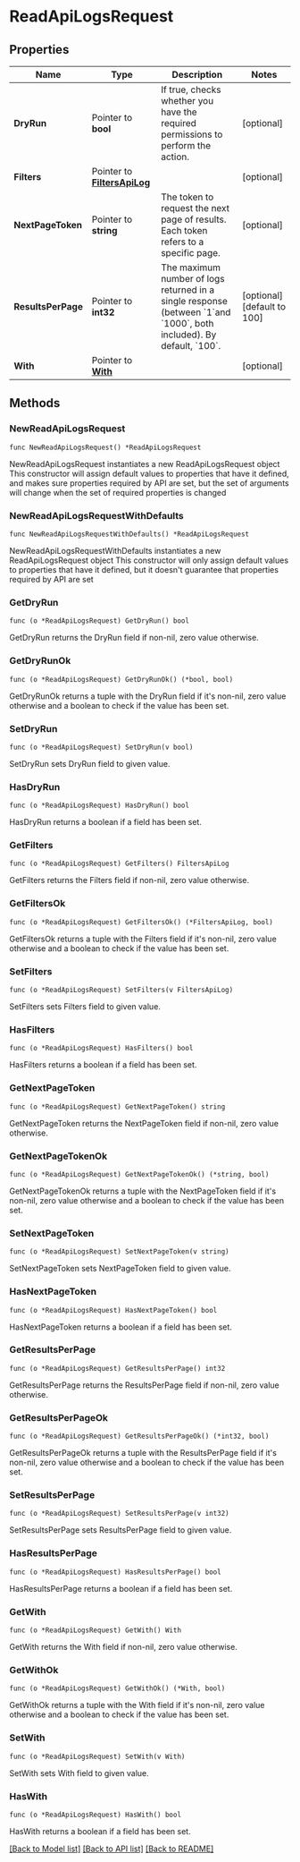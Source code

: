 # ReadApiLogsRequest

## Properties

Name | Type | Description | Notes
------------ | ------------- | ------------- | -------------
**DryRun** | Pointer to **bool** | If true, checks whether you have the required permissions to perform the action. | [optional] 
**Filters** | Pointer to [**FiltersApiLog**](FiltersApiLog.md) |  | [optional] 
**NextPageToken** | Pointer to **string** | The token to request the next page of results. Each token refers to a specific page. | [optional] 
**ResultsPerPage** | Pointer to **int32** | The maximum number of logs returned in a single response (between &#x60;1&#x60;and &#x60;1000&#x60;, both included). By default, &#x60;100&#x60;. | [optional] [default to 100]
**With** | Pointer to [**With**](With.md) |  | [optional] 

## Methods

### NewReadApiLogsRequest

`func NewReadApiLogsRequest() *ReadApiLogsRequest`

NewReadApiLogsRequest instantiates a new ReadApiLogsRequest object
This constructor will assign default values to properties that have it defined,
and makes sure properties required by API are set, but the set of arguments
will change when the set of required properties is changed

### NewReadApiLogsRequestWithDefaults

`func NewReadApiLogsRequestWithDefaults() *ReadApiLogsRequest`

NewReadApiLogsRequestWithDefaults instantiates a new ReadApiLogsRequest object
This constructor will only assign default values to properties that have it defined,
but it doesn't guarantee that properties required by API are set

### GetDryRun

`func (o *ReadApiLogsRequest) GetDryRun() bool`

GetDryRun returns the DryRun field if non-nil, zero value otherwise.

### GetDryRunOk

`func (o *ReadApiLogsRequest) GetDryRunOk() (*bool, bool)`

GetDryRunOk returns a tuple with the DryRun field if it's non-nil, zero value otherwise
and a boolean to check if the value has been set.

### SetDryRun

`func (o *ReadApiLogsRequest) SetDryRun(v bool)`

SetDryRun sets DryRun field to given value.

### HasDryRun

`func (o *ReadApiLogsRequest) HasDryRun() bool`

HasDryRun returns a boolean if a field has been set.

### GetFilters

`func (o *ReadApiLogsRequest) GetFilters() FiltersApiLog`

GetFilters returns the Filters field if non-nil, zero value otherwise.

### GetFiltersOk

`func (o *ReadApiLogsRequest) GetFiltersOk() (*FiltersApiLog, bool)`

GetFiltersOk returns a tuple with the Filters field if it's non-nil, zero value otherwise
and a boolean to check if the value has been set.

### SetFilters

`func (o *ReadApiLogsRequest) SetFilters(v FiltersApiLog)`

SetFilters sets Filters field to given value.

### HasFilters

`func (o *ReadApiLogsRequest) HasFilters() bool`

HasFilters returns a boolean if a field has been set.

### GetNextPageToken

`func (o *ReadApiLogsRequest) GetNextPageToken() string`

GetNextPageToken returns the NextPageToken field if non-nil, zero value otherwise.

### GetNextPageTokenOk

`func (o *ReadApiLogsRequest) GetNextPageTokenOk() (*string, bool)`

GetNextPageTokenOk returns a tuple with the NextPageToken field if it's non-nil, zero value otherwise
and a boolean to check if the value has been set.

### SetNextPageToken

`func (o *ReadApiLogsRequest) SetNextPageToken(v string)`

SetNextPageToken sets NextPageToken field to given value.

### HasNextPageToken

`func (o *ReadApiLogsRequest) HasNextPageToken() bool`

HasNextPageToken returns a boolean if a field has been set.

### GetResultsPerPage

`func (o *ReadApiLogsRequest) GetResultsPerPage() int32`

GetResultsPerPage returns the ResultsPerPage field if non-nil, zero value otherwise.

### GetResultsPerPageOk

`func (o *ReadApiLogsRequest) GetResultsPerPageOk() (*int32, bool)`

GetResultsPerPageOk returns a tuple with the ResultsPerPage field if it's non-nil, zero value otherwise
and a boolean to check if the value has been set.

### SetResultsPerPage

`func (o *ReadApiLogsRequest) SetResultsPerPage(v int32)`

SetResultsPerPage sets ResultsPerPage field to given value.

### HasResultsPerPage

`func (o *ReadApiLogsRequest) HasResultsPerPage() bool`

HasResultsPerPage returns a boolean if a field has been set.

### GetWith

`func (o *ReadApiLogsRequest) GetWith() With`

GetWith returns the With field if non-nil, zero value otherwise.

### GetWithOk

`func (o *ReadApiLogsRequest) GetWithOk() (*With, bool)`

GetWithOk returns a tuple with the With field if it's non-nil, zero value otherwise
and a boolean to check if the value has been set.

### SetWith

`func (o *ReadApiLogsRequest) SetWith(v With)`

SetWith sets With field to given value.

### HasWith

`func (o *ReadApiLogsRequest) HasWith() bool`

HasWith returns a boolean if a field has been set.


[[Back to Model list]](../README.md#documentation-for-models) [[Back to API list]](../README.md#documentation-for-api-endpoints) [[Back to README]](../README.md)


